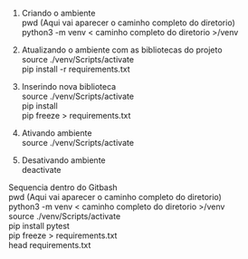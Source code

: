 1) Criando o ambiente  
pwd (Aqui vai aparecer o caminho completo do diretorio)  
python3 -m venv < caminho completo do diretorio >/venv  
  
2) Atualizando o ambiente com as bibliotecas do projeto  
source ./venv/Scripts/activate  
pip install -r requirements.txt  
  
3) Inserindo nova biblioteca  
source ./venv/Scripts/activate  
pip install <biblioteca>  
pip freeze > requirements.txt  
  
4) Ativando ambiente  
source ./venv/Scripts/activate  
  
5) Desativando ambiente  
deactivate  
  
Sequencia dentro do Gitbash  
pwd (Aqui vai aparecer o caminho completo do diretorio)  
python3 -m venv < caminho completo do diretorio >/venv  
source ./venv/Scripts/activate  
pip install pytest  
pip freeze > requirements.txt  
head requirements.txt  

